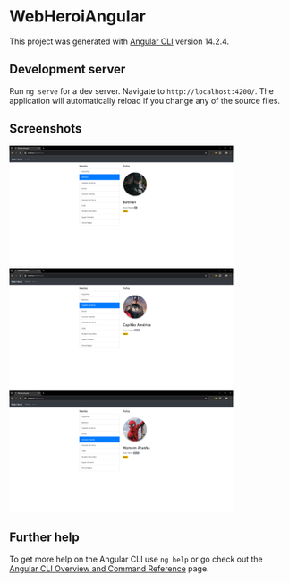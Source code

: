# WebHeroiAngular

This project was generated with [Angular CLI](https://github.com/angular/angular-cli) version 14.2.4.

## Development server

Run `ng serve` for a dev server. Navigate to `http://localhost:4200/`. The application will automatically reload if you change any of the source files.

## Screenshots
<img src="https://github.com/rlhorochovec/web-heroi-angular/blob/develop/screenshots/01_herois.PNG" width="400" /> <img src="https://github.com/rlhorochovec/web-heroi-angular/blob/develop/screenshots/02_herois.PNG" width="400" /> <img src="https://github.com/rlhorochovec/web-heroi-angular/blob/develop/screenshots/04_herois.PNG" width="400" />

## Further help

To get more help on the Angular CLI use `ng help` or go check out the [Angular CLI Overview and Command Reference](https://angular.io/cli) page.
